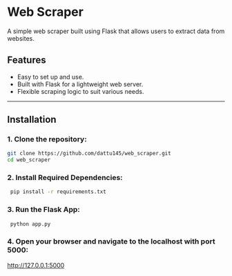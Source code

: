 # Web Scraper

A simple web scraper built using Flask that allows users to extract data from websites.

## Features
- Easy to set up and use.
- Built with Flask for a lightweight web server.
- Flexible scraping logic to suit various needs.
  
---

## Installation

### 1. Clone the repository:
   ```bash
   git clone https://github.com/dattu145/web_scraper.git
   cd web_scraper
   ```
### 2. Install Required Dependencies:
  ```bash
   pip install -r requirements.txt
  ```
### 3. Run the Flask App:
  ```bash
   python app.py
  ```
### 4. Open your browser and navigate to the localhost with port 5000:
   http://127.0.0.1:5000
